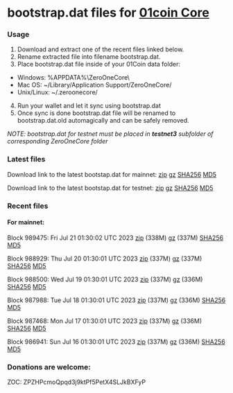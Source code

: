# bootstrap.dat files for [01coin Core](https://01coin.io)

### Usage

1. Download and extract one of the recent files linked below.
2. Rename extracted file into filename bootstrap.dat.
3. Place bootstrap.dat file inside of your 01Coin data folder:
 - Windows: %APPDATA%\ZeroOneCore\
 - Mac OS: ~/Library/Application Support/ZeroOneCore/
 - Unix/Linux: ~/.zeroonecore/
4. Run your wallet and let it sync using bootstrap.dat
5. Once sync is done bootstrap.dat file will be renamed to bootstrap.dat.old automagically and can be safely removed.

_NOTE: bootstrap.dat for testnet must be placed in **testnet3** subfolder of corresponding ZeroOneCore folder_

### Latest files
Download link to the latest bootstap.dat for mainnet: [zip](https://files.01coin.io/mainnet/bootstrap.dat.zip) [gz](https://files.01coin.io/mainnet/bootstrap.dat.tar.gz) [SHA256](https://files.01coin.io/mainnet/sha256.txt) [MD5](https://files.01coin.io/mainnet/md5.txt)

Download link to the latest bootstap.dat for testnet: [zip](https://files.01coin.io/testnet/bootstrap.dat.zip) [gz](https://files.01coin.io/testnet/bootstrap.dat.tar.gz) [SHA256](https://files.01coin.io/testnet/sha256.txt) [MD5](https://files.01coin.io/testnet/md5.txt)

### Recent files

#### For mainnet:

Block 989475: Fri Jul 21 01:30:02 UTC 2023 [zip](https://files.01coin.io/mainnet/2023-07-21/bootstrap.dat.zip) (338M) [gz](https://files.01coin.io/mainnet/2023-07-21/bootstrap.dat.tar.gz) (337M) [SHA256](https://files.01coin.io/mainnet/2023-07-21/sha256.txt) [MD5](https://files.01coin.io/mainnet/2023-07-21/md5.txt)

Block 988929: Thu Jul 20 01:30:01 UTC 2023 [zip](https://files.01coin.io/mainnet/2023-07-20/bootstrap.dat.zip) (337M) [gz](https://files.01coin.io/mainnet/2023-07-20/bootstrap.dat.tar.gz) (337M) [SHA256](https://files.01coin.io/mainnet/2023-07-20/sha256.txt) [MD5](https://files.01coin.io/mainnet/2023-07-20/md5.txt)

Block 988500: Wed Jul 19 01:30:01 UTC 2023 [zip](https://files.01coin.io/mainnet/2023-07-19/bootstrap.dat.zip) (337M) [gz](https://files.01coin.io/mainnet/2023-07-19/bootstrap.dat.tar.gz) (336M) [SHA256](https://files.01coin.io/mainnet/2023-07-19/sha256.txt) [MD5](https://files.01coin.io/mainnet/2023-07-19/md5.txt)

Block 987988: Tue Jul 18 01:30:01 UTC 2023 [zip](https://files.01coin.io/mainnet/2023-07-18/bootstrap.dat.zip) (337M) [gz](https://files.01coin.io/mainnet/2023-07-18/bootstrap.dat.tar.gz) (336M) [SHA256](https://files.01coin.io/mainnet/2023-07-18/sha256.txt) [MD5](https://files.01coin.io/mainnet/2023-07-18/md5.txt)

Block 987468: Mon Jul 17 01:30:01 UTC 2023 [zip](https://files.01coin.io/mainnet/2023-07-17/bootstrap.dat.zip) (337M) [gz](https://files.01coin.io/mainnet/2023-07-17/bootstrap.dat.tar.gz) (336M) [SHA256](https://files.01coin.io/mainnet/2023-07-17/sha256.txt) [MD5](https://files.01coin.io/mainnet/2023-07-17/md5.txt)

Block 986941: Sun Jul 16 01:30:01 UTC 2023 [zip](https://files.01coin.io/mainnet/2023-07-16/bootstrap.dat.zip) (337M) [gz](https://files.01coin.io/mainnet/2023-07-16/bootstrap.dat.tar.gz) (336M) [SHA256](https://files.01coin.io/mainnet/2023-07-16/sha256.txt) [MD5](https://files.01coin.io/mainnet/2023-07-16/md5.txt)


### Donations are welcome:

ZOC: ZPZHPcmoQpqd3j9ktPf5PetX4SLJkBXFyP
